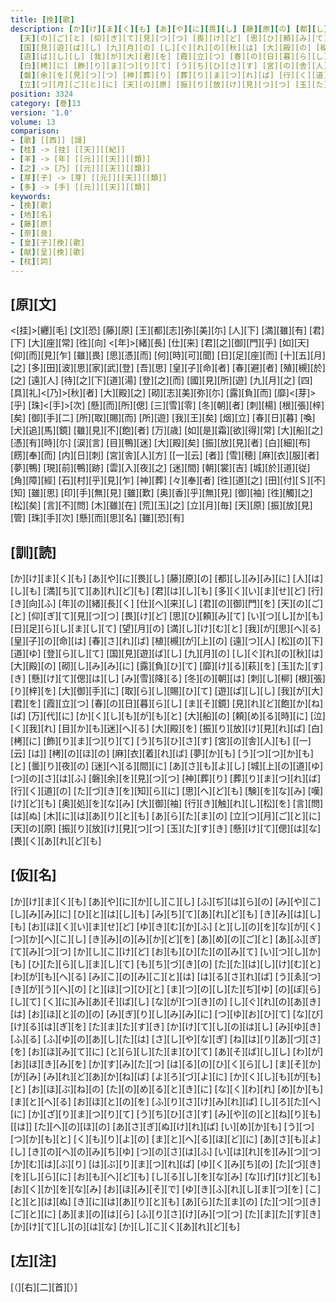 ```yaml
---
title: [挽][歌]
description: [か][け][ま][く][も] [あ][や][に][畏][し] [藤][原][の] [都][し][み][み][に] [人][は][し][も] [満][ち][て][あ][れ][ど][も] [君][は][し][も] [多][く][い][ま][せ][ど] [行][き][向][ふ] [年][の][緒][長][く] [仕][へ][来][し] [君][の][御][門][を]
  [天][の][ご][と] [仰][ぎ][て][見][つ][つ] [畏][け][ど] [思][ひ][頼][み][て] [い][つ][し][か][も] [日][足][ら][し][ま][し][て] [望][月][の] [満][し][け][む][と] [我][が][思][へ][る] [皇][子][の][命][は] [春][さ][れ][ば] [植][槻][が][上][の] [遠][つ][人] [松][の][下][道][ゆ] [登][ら][し][て]
  [国][見][遊][ば][し] [九][月][の] [し][ぐ][れ][の][秋][は] [大][殿][の] [砌][し][み][み][に] [露][負][ひ][て] [靡][け][る][萩][を] [玉][た][す][き] [懸][け][て][偲][は][し] [み][雪][降][る] [冬][の][朝][は] [刺][し][柳] [根][張][り][梓][を] [大][御][手][に] [取][ら][し][賜][ひ][て]
  [遊][ば][し][し] [我][が][大][君][を] [霞][立][つ] [春][の][日][暮][ら][し] [ま][そ][鏡] [見][れ][ど][飽][か][ね][ば] [万][代][に] [か][く][し][も][が][も][と] [大][船][の] [頼][め][る][時][に] [泣][く][我][れ] [目][か][も][迷][へ][る] [大][殿][を] [振][り][放][け][見][れ][ば]
  [白][栲][に] [飾][り][ま][つ][り][て] [う][ち][ひ][さ][す] [宮][の][舎][人][も] [[一][云] [は]] [栲][の][ほ][の] [麻][衣][着][れ][ば] [夢][か][も] [う][つ][つ][か][も][と] [曇][り][夜][の] [迷][へ][る][間][に] [あ][さ][も][よ][し] [城][上][の][道][ゆ] [つ][の][さ][は][ふ]
  [磐][余][を][見][つ][つ] [神][葬][り] [葬][り][ま][つ][れ][ば] [行][く][道][の] [た][づ][き][を][知][ら][に] [思][へ][ど][も] [験][を][な][み] [嘆][け][ど][も] [奥][処][を][な][み] [大][御][袖] [行][き][触][れ][し][松][を] [言][問][は][ぬ] [木][に][は][あ][り][と][も] [あ][ら][た][ま][の]
  [立][つ][月][ご][と][に] [天][の][原] [振][り][放][け][見][つ][つ] [玉][た][す][き] [懸][け][て][偲][は][な] [畏][く][あ][れ][ど][も]
position: 3324
category: [巻]13
version: '1.0'
volume: 13
comparison:
- [歌] [[西]] [謌]
- [桂] -> [挂] [[天]][[紀]]
- [羊] -> [年] [[元]][[天]][[類]]
- [之] -> [乃] [[元]][[天]][[類]]
- [芽][子] -> [芽] [[元]][[天]][[類]]
- [多] -> [手] [[元]][[天]][[類]]
keywords:
- [挽][歌]
- [地][名]
- [藤][原]
- [奈][良]
- [皇][子][挽][歌]
- [献][呈][挽][歌]
- [枕][詞]
---
```


## [原][文]

<[挂]>[纒][毛] [文][恐] [藤][原] [王][都][志][弥][美][尓] [人][下] [満][雖][有] [君][下] [大][座][常] [徃][向] <[年]>[緒][長] [仕][来] [君][之][御][門][乎] [如][天] [仰][而][見][乍] [雖][畏] [思][憑][而] [何][時][可][聞] [日][足][座][而] [十][五][月][之] [多][田][波][思][家][武][登] [吾][思] [皇][子][命][者] [春][避][者] [殖][槻][於][之] [遠][人] [待][之][下][道][湯] [登][之][而] [國][見][所][遊] [九][月][之] [四][具][礼]<[乃]>[秋][者] [大][殿][之] [砌][志][美][弥][尓] [露][負][而] [靡]<[芽]>[乎] [珠]<[手]>[次] [懸][而][所][偲] [三][雪][零] [冬][朝][者] [刺][楊] [根][張][梓][矣] [御][手][二] [所][取][賜][而] [所][遊] [我][王][矣] [烟][立] [春][日][暮] [喚][犬][追][馬][鏡] [雖][見][不][飽][者] [万][歳] [如][是][霜][欲][得][常] [大][船][之] [憑][有][時][尓] [涙][言] [目][鴨][迷] [大][殿][矣] [振][放][見][者] [白][細][布] [餝][奉][而] [内][日][刺] [宮][舎][人][方] [[一][云] [者]] [雪][穂] [麻][衣][服][者] [夢][鴨] [現][前][鴨][跡] [雲][入][夜][之] [迷][間] [朝][裳][吉] [城][於][道][従] [角][障][經] [石][村][乎][見][乍] [神][葬] [々][奉][者] [徃][道][之] [田][付][Ｓ][不][知] [雖][思] [印][手][無][見] [雖][歎] [奥][香][乎][無][見] [御][袖] [徃][觸][之][松][矣] [言][不][問] [木][雖][在] [荒][玉][之] [立][月][毎] [天][原] [振][放][見][管] [珠][手][次] [懸][而][思][名] [雖][恐][有]

## [訓][読]

[か][け][ま][く][も] [あ][や][に][畏][し] [藤][原][の] [都][し][み][み][に] [人][は][し][も] [満][ち][て][あ][れ][ど][も] [君][は][し][も] [多][く][い][ま][せ][ど] [行][き][向][ふ] [年][の][緒][長][く] [仕][へ][来][し] [君][の][御][門][を] [天][の][ご][と] [仰][ぎ][て][見][つ][つ] [畏][け][ど] [思][ひ][頼][み][て] [い][つ][し][か][も] [日][足][ら][し][ま][し][て] [望][月][の] [満][し][け][む][と] [我][が][思][へ][る] [皇][子][の][命][は] [春][さ][れ][ば] [植][槻][が][上][の] [遠][つ][人] [松][の][下][道][ゆ] [登][ら][し][て] [国][見][遊][ば][し] [九][月][の] [し][ぐ][れ][の][秋][は] [大][殿][の] [砌][し][み][み][に] [露][負][ひ][て] [靡][け][る][萩][を] [玉][た][す][き] [懸][け][て][偲][は][し] [み][雪][降][る] [冬][の][朝][は] [刺][し][柳] [根][張][り][梓][を] [大][御][手][に] [取][ら][し][賜][ひ][て] [遊][ば][し][し] [我][が][大][君][を] [霞][立][つ] [春][の][日][暮][ら][し] [ま][そ][鏡] [見][れ][ど][飽][か][ね][ば] [万][代][に] [か][く][し][も][が][も][と] [大][船][の] [頼][め][る][時][に] [泣][く][我][れ] [目][か][も][迷][へ][る] [大][殿][を] [振][り][放][け][見][れ][ば] [白][栲][に] [飾][り][ま][つ][り][て] [う][ち][ひ][さ][す] [宮][の][舎][人][も] [[一][云] [は]] [栲][の][ほ][の] [麻][衣][着][れ][ば] [夢][か][も] [う][つ][つ][か][も][と] [曇][り][夜][の] [迷][へ][る][間][に] [あ][さ][も][よ][し] [城][上][の][道][ゆ] [つ][の][さ][は][ふ] [磐][余][を][見][つ][つ] [神][葬][り] [葬][り][ま][つ][れ][ば] [行][く][道][の] [た][づ][き][を][知][ら][に] [思][へ][ど][も] [験][を][な][み] [嘆][け][ど][も] [奥][処][を][な][み] [大][御][袖] [行][き][触][れ][し][松][を] [言][問][は][ぬ] [木][に][は][あ][り][と][も] [あ][ら][た][ま][の] [立][つ][月][ご][と][に] [天][の][原] [振][り][放][け][見][つ][つ] [玉][た][す][き] [懸][け][て][偲][は][な] [畏][く][あ][れ][ど][も]

## [仮][名]

[か][け][ま][く][も] [あ][や][に][か][し][こ][し] [ふ][ぢ][は][ら][の] [み][や][こ][し][み][み][に] [ひ][と][は][し][も] [み][ち][て][あ][れ][ど][も] [き][み][は][し][も] [お][ほ][く][い][ま][せ][ど] [ゆ][き][む][か][ふ] [と][し][の][を][な][が][く] [つ][か][へ][こ][し] [き][み][の][み][か][ど][を] [あ][め][の][ご][と] [あ][ふ][ぎ][て][み][つ][つ] [か][し][こ][け][ど] [お][も][ひ][た][の][み][て] [い][つ][し][か][も] [ひ][た][ら][し][ま][し][て] [も][ち][づ][き][の] [た][た][は][し][け][む][と] [わ][が][も][へ][る] [み][こ][の][み][こ][と][は] [は][る][さ][れ][ば] [う][ゑ][つ][き][が][う][へ][の] [と][ほ][つ][ひ][と] [ま][つ][の][し][た][ぢ][ゆ] [の][ぼ][ら][し][て] [く][に][み][あ][そ][ば][し] [な][が][つ][き][の] [し][ぐ][れ][の][あ][き][は] [お][ほ][と][の][の] [み][ぎ][り][し][み][み][に] [つ][ゆ][お][ひ][て] [な][び][け][る][は][ぎ][を] [た][ま][た][す][き] [か][け][て][し][の][は][し] [み][ゆ][き][ふ][る] [ふ][ゆ][の][あ][し][た][は] [さ][し][や][な][ぎ] [ね][は][り][あ][づ][さ][を] [お][ほ][み][て][に] [と][ら][し][た][ま][ひ][て] [あ][そ][ば][し][し] [わ][が][お][ほ][き][み][を] [か][す][み][た][つ] [は][る][の][ひ][く][ら][し] [ま][そ][か][が][み] [み][れ][ど][あ][か][ね][ば] [よ][ろ][づ][よ][に] [か][く][し][も][が][も][と] [お][ほ][ぶ][ね][の] [た][の][め][る][と][き][に] [な][く][わ][れ] [め][か][も][ま][と][へ][る] [お][ほ][と][の][を] [ふ][り][さ][け][み][れ][ば] [し][ろ][た][へ][に] [か][ざ][り][ま][つ][り][て] [う][ち][ひ][さ][す] [み][や][の][と][ね][り][も][[は]] [た][へ][の][ほ][の] [あ][さ][ぎ][ぬ][け][れ][ば] [い][め][か][も] [う][つ][つ][か][も][と] [く][も][り][よ][の] [ま][と][へ][る][ほ][ど][に] [あ][さ][も][よ][し] [き][の][へ][の][み][ち][ゆ] [つ][の][さ][は][ふ] [い][は][れ][を][み][つ][つ] [か][む][は][ぶ][り] [は][ぶ][り][ま][つ][れ][ば] [ゆ][く][み][ち][の] [た][づ][き][を][し][ら][に] [お][も][へ][ど][も] [し][る][し][を][な][み] [な][げ][け][ど][も] [お][く][か][を][な][み] [お][ほ][み][そ][で] [ゆ][き][ふ][れ][し][ま][つ][を] [こ][と][と][は][ぬ] [き][に][は][あ][り][と][も] [あ][ら][た][ま][の] [た][つ][つ][き][ご][と][に] [あ][ま][の][は][ら] [ふ][り][さ][け][み][つ][つ] [た][ま][た][す][き] [か][け][て][し][の][は][な] [か][し][こ][く][あ][れ][ど][も]

## [左][注]

[（][右][二][首][）]
